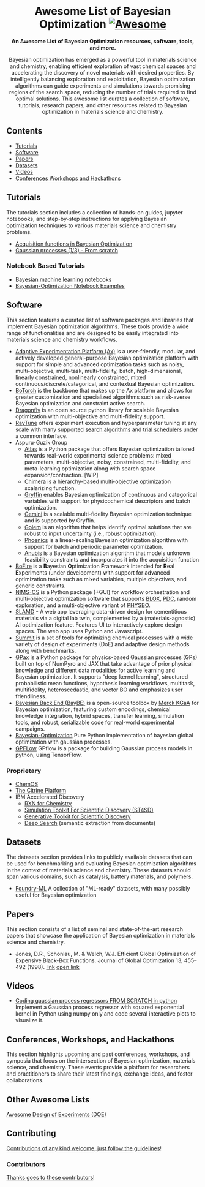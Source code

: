 <div align="center">

<!-- title -->

<!--lint ignore no-dead-urls-->

# Awesome List of Bayesian Optimization [![Awesome](https://awesome.re/badge.svg)](https://awesome.re)

<!-- subtitle -->


<!-- description -->

**An Awesome List of Bayesian Optimization resources, software, tools, and more.**

Bayesian optimization has emerged as a powerful tool in materials science and chemistry, enabling efficient exploration of vast chemical spaces and accelerating the discovery of novel materials with desired properties. By intelligently balancing exploration and exploitation, Bayesian optimization algorithms can guide experiments and simulations towards promising regions of the search space, reducing the number of trials required to find optimal solutions. This awesome list curates a collection of software, tutorials, research papers, and other resources related to Bayesian optimization in materials science and chemistry.


</div>

<!-- TOC -->

## Contents

- [Tutorials](#tutorials)
- [Software](#software)
- [Papers](#papers)
- [Datasets](#datasets)
- [Videos](#videos)
- [Conferences Workshops and Hackathons]()

<!-- CONTENT -->

## Tutorials
The tutorials section includes a collection of hands-on guides, jupyter notebooks, and step-by-step instructions for applying Bayesian optimization techniques to various materials science and chemistry problems.

- [Acquisition functions in Bayesian Optimization](https://ekamperi.github.io/machine%20learning/2021/06/11/acquisition-functions.html)
- [Gaussian processes (1/3) - From scratch](https://peterroelants.github.io/posts/gaussian-process-tutorial/)

### Notebook Based Tutorials
- [Bayesian machine learning notebooks](https://github.com/krasserm/bayesian-machine-learning)
- [Bayesian-Optimization Notebook Examples](https://github.com/bayesian-optimization/BayesianOptimization/tree/master/examples) 
## Software

This section features a curated list of software packages and libraries that implement Bayesian optimization algorithms. These tools provide a wide range of functionalities and are designed to be easily integrated into materials science and chemistry workflows.

- [Adaptive Experimentation Platform (Ax)](https://ax.dev/) is a user-friendly, modular, and actively developed general-purpose Bayesian optimization platform with support for simple and advanced optimization tasks such as noisy, multi-objective, multi-task, multi-fidelity, batch, high-dimensional, linearly constrained, nonlinearly constrained, mixed continuous/discrete/categorical, and contextual Bayesian optimization.
- [BoTorch](https://botorch.org/) is the backbone that makes up the Ax platform and allows for greater customization and specialized algorithms such as risk-averse Bayesian optimization and constraint active search.
- [Dragonfly](https://github.com/dragonfly/dragonfly) is an open source python library for scalable Bayesian optimization with multi-objective and multi-fidelity support.
- [RayTune](https://docs.ray.io/en/latest/tune/index.html) offers experiment execution and hyperparameter tuning at any scale with many supported [search algorithms](https://docs.ray.io/en/latest/tune/api/suggestion.html) and [trial schedulers](https://docs.ray.io/en/latest/tune/api/schedulers.html) under a common interface.
- Aspuru-Guzik Group
  - [Atlas](https://github.com/rileyhickman/atlas) is a Python package that offers Bayesian optimization tailored towards real-world experimental science problems: mixed parameters, multi-objective, noisy, constrained, multi-fidelity, and meta-learning optimization along with search space expansion/contraction. [WIP]
  - [Chimera](https://github.com/aspuru-guzik-group/chimera) is a hierarchy-based multi-objective optimization scalarizing function.
  - [Gryffin](https://github.com/aspuru-guzik-group/gryffin) enables Bayesian optimization of continuous and categorical variables with support for physicochemical descriptors and batch optimization.
  - [Gemini](https://github.com/aspuru-guzik-group/gemini) is a scalable multi-fidelity Bayesian optimization technique and is supported by Gryffin.
  - [Golem](https://github.com/aspuru-guzik-group/golem) is an algorithm that helps identify optimal solutions that are robust to input uncertainty (i.e., robust optimization).
  - [Phoenics](https://github.com/aspuru-guzik-group/phoenics) is a linear-scaling Bayesian optimization algorithm with support for batch and periodic parameter optimization.
  - [Anubis](https://github.com/aspuru-guzik-group/atlas-unknown-constraints) is a Bayesian optimization algorithm that models unknown feasibility constraints and incorporates it into the acquisition function
- [BoFire](https://github.com/experimental-design/bofire) is a **B**ayesian **O**ptimization **F**ramework **I**ntended for **R**eal **E**xperiments (under development) with support for advanced optimization tasks such as mixed variables, multiple objectives, and generic constraints.
- [NIMS-OS](https://github.com/nimsos-dev/nimsos) is a Python package (+GUI) for
  workflow orchestration and multi-objective optimization software that supports [BLOX](https://github.com/tsudalab/BLOX), [PDC](https://github.com/tsudalab/PDC),
  random exploration, and a multi-objective variant of [PHYSBO](https://github.com/issp-center-dev/PHYSBO).
- [SLAMD](https://github.com/BAMresearch/WEBSLAMD) - A web app leveraging data-driven design for cementitious materials via a digital lab twin, complemented by a (materials-agnostic) AI optimization feature. Features UI to interactively explore  design spaces. The web app uses Python and Javascript.
- [Summit](https://github.com/sustainable-processes/summit) is a set of tools for optimizing chemical processes with a wide variety of design of experiments (DoE) and adaptive design methods along with benchmarks.
- [GPax](https://github.com/ziatdinovmax/gpax) is a Python package for physics-based Gaussian processes (GPs) built on top of NumPyro and JAX that take advantage of prior physical knowledge and different data modalities for active learning and Bayesian optimization. It supports "deep kernel learning", structured probabilistic mean functions, hypothesis learning workflows, multitask, multifidelity, heteroscedastic, and vector BO and emphasizes user friendliness.
- [Bayesian Back End (BayBE)](https://github.com/emdgroup/baybe) is a open-source toolbox by [Merck KGaA](https://www.merckgroup.com/) for Bayesian optimization, featuring custom encodings, chemical knowledge integration, hybrid spaces, transfer learning, simulation tools, and robust, serializable code for real-world experimental campaigns.
- [Bayesian-Optimization](https://github.com/bayesian-optimization/BayesianOptimization) Pure Python implementation of bayesian global optimization with gaussian processes.
- [GPFLow](https://www.gpflow.org) GPflow is a package for building Gaussian process models in python, using TensorFlow.


### Proprietary
- [ChemOS](https://chemos.io/)
- [The Citrine Platform](https://citrine.io/product/what-is-the-citrine-platform/)
- IBM Accelerated Discovery
  - [RXN for Chemistry](https://rxn.res.ibm.com/)
  - [Simulation Toolkit For Scientific Discovery (ST4SD)](https://st4sd.github.io/overview/)
  - [Generative Toolkit for Scientific Discovery](https://gt4sd.github.io/gt4sd-core/)
  - [Deep Search](https://ds4sd.github.io/) (semantic extraction from documents)

<!-- END CONTENT -->

## Datasets
The datasets section provides links to publicly available datasets that can be used for benchmarking and evaluating Bayesian optimization algorithms in the context of materials science and chemistry. These datasets should span various domains, such as catalysis, battery materials, and polymers.

- [Foundry-ML](https://foundry-ml.org/#/) A collection of "ML-ready" datasets, with many possibly useful for Bayesian optimization


## Papers
This section consists of a list of seminal and state-of-the-art research papers that showcase the application of Bayesian optimization in materials science and chemistry.

- Jones, D.R., Schonlau, M. & Welch, W.J. Efficient Global Optimization of Expensive Black-Box Functions. Journal of Global Optimization 13, 455–492 (1998). [link](https://doi.org/10.1023/A:1008306431147)   [open link](https://idp.springer.com/authorize/casa?redirect_uri=https://link.springer.com/content/pdf/10.1023/A:1008306431147.pdf&casa_token=wAbPJ52vlQIAAAAA:wkxlv-xJBcynfC61Vg4rSk3JvoeY6u-TJlHI3l9OUxeu-YmPu6Jhz9ESj-F2HSGx6QFG3ObF0mvlbEMMiA) 

## Videos
- [Coding gaussian process regressors FROM SCRATCH in python](https://www.youtube.com/watch?v=JXdrq7--XV0) Implement a Gaussian process regressor with squared exponential kernel in Python using numpy only and code several interactive plots to visualize it. 

## Conferences, Workshops, and Hackathons
This section highlights upcoming and past conferences, workshops, and symposia that focus on the intersection of Bayesian optimization, materials science, and chemistry. These events provide a platform for researchers and practitioners to share their latest findings, exchange ideas, and foster collaborations.

## Other Awesome Lists
[Awesome Design of Experiments (DOE)](https://github.com/danieleongari/awesome-design-of-experiments)

## Contributing

[Contributions of any kind welcome, just follow the guidelines](contributing.md)!

### Contributors

[Thanks goes to these contributors](https://github.com/materials-data-facility/awesome-bayesian-optimization/graphs/contributors)!
